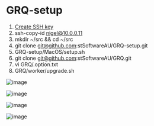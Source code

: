 # GRQ-setup
1. [Create SSH key](https://docs.github.com/en/authentication/connecting-to-github-with-ssh)
2. ssh-copy-id nigel@10.0.0.11
3. mkdir ~/src && cd ~/src
4. git clone git@github.com:stSoftwareAU/GRQ-setup.git
5. GRQ-setup/MacOS/setup.sh
6. git clone git@github.com:stSoftwareAU/GRQ.git
7. vi GRQ/.option.txt
8. GRQ/worker/upgrade.sh
  

![image](https://github.com/user-attachments/assets/d6b039fc-2926-4999-bfa1-e9c7e67b60e8)

![image](https://github.com/user-attachments/assets/7c7d3348-fe7b-4e77-b1be-6fb2d1729b3d)

![image](https://github.com/user-attachments/assets/373f0363-392d-4a86-9aef-6ee4c707a013)

![image](https://github.com/user-attachments/assets/a9f51f59-926d-48cf-879b-3aa4250da6e5)
